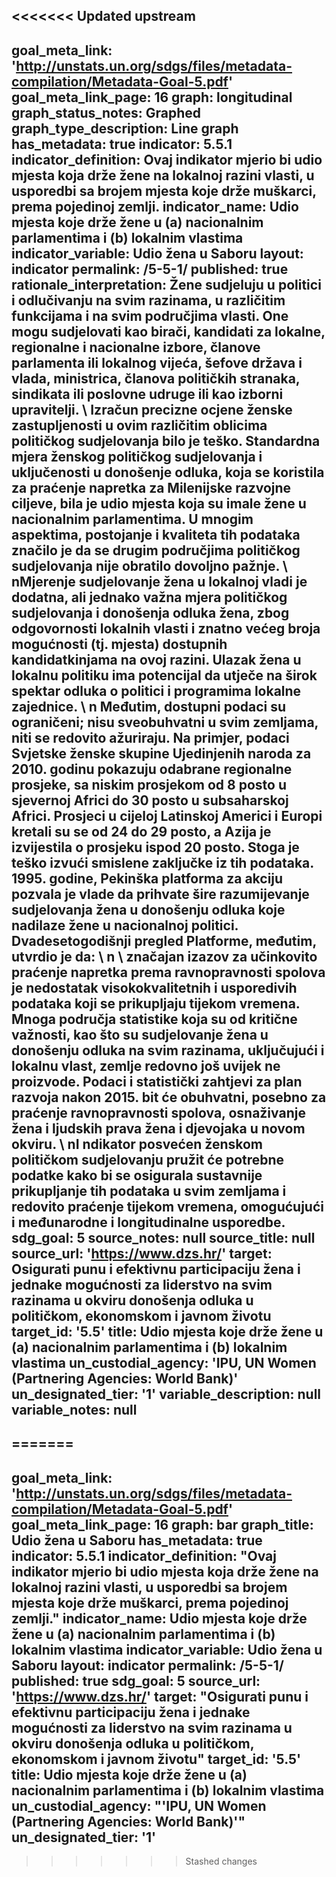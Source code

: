 <<<<<<< Updated upstream
---
goal_meta_link:	'http://unstats.un.org/sdgs/files/metadata-compilation/Metadata-Goal-5.pdf'
goal_meta_link_page:	16
graph:	longitudinal
graph_status_notes:	Graphed
graph_type_description:	Line graph
has_metadata:	true
indicator:	5.5.1
indicator_definition:	Ovaj indikator mjerio bi udio mjesta koja drže žene na lokalnoj razini vlasti, u usporedbi sa brojem mjesta koje drže muškarci, prema pojedinoj zemlji.
indicator_name:	Udio mjesta koje drže žene u (a) nacionalnim parlamentima i (b) lokalnim vlastima
indicator_variable:	Udio žena u Saboru
layout:	indicator
permalink:	/5-5-1/
published:	true
rationale_interpretation:	Žene sudjeluju u politici i odlučivanju na svim razinama, u različitim funkcijama i na svim područjima vlasti. One mogu sudjelovati kao birači, kandidati za lokalne, regionalne i nacionalne izbore, članove parlamenta ili lokalnog vijeća, šefove država i vlada, ministrica, članova političkih stranaka, sindikata ili poslovne udruge ili kao izborni upravitelji. \ Izračun precizne ocjene ženske zastupljenosti u ovim različitim oblicima političkog sudjelovanja bilo je teško. Standardna mjera ženskog političkog sudjelovanja i uključenosti u donošenje odluka, koja se koristila za praćenje napretka za Milenijske razvojne ciljeve, bila je udio mjesta koja su imale žene u nacionalnim parlamentima. U mnogim aspektima, postojanje i kvaliteta tih podataka značilo je da se drugim područjima političkog sudjelovanja nije obratilo dovoljno pažnje. \ nMjerenje sudjelovanje žena u lokalnoj vladi je dodatna, ali jednako važna mjera političkog sudjelovanja i donošenja odluka žena, zbog odgovornosti lokalnih vlasti i znatno većeg broja mogućnosti (tj. mjesta) dostupnih kandidatkinjama na ovoj razini. Ulazak žena u lokalnu politiku ima potencijal da utječe na širok spektar odluka o politici i programima lokalne zajednice. \ n Međutim, dostupni podaci su ograničeni; nisu sveobuhvatni u svim zemljama, niti se redovito ažuriraju. Na primjer, podaci Svjetske ženske skupine Ujedinjenih naroda za 2010. godinu pokazuju odabrane regionalne prosjeke, sa niskim prosjekom od 8 posto u sjevernoj Africi do 30 posto u subsaharskoj Africi. Prosjeci u cijeloj Latinskoj Americi i Europi kretali su se od 24 do 29 posto, a Azija je izvijestila o prosjeku ispod 20 posto. Stoga je teško izvući smislene zaključke iz tih podataka. 1995. godine, Pekinška platforma za akciju pozvala je vlade da prihvate šire razumijevanje sudjelovanja žena u donošenju odluka koje nadilaze žene u nacionalnoj politici. Dvadesetogodišnji pregled Platforme, međutim, utvrdio je da: \ n \ značajan izazov za učinkovito praćenje napretka prema ravnopravnosti spolova je nedostatak visokokvalitetnih i usporedivih podataka koji se prikupljaju tijekom vremena. Mnoga područja statistike koja su od kritične važnosti, kao što su sudjelovanje žena u donošenju odluka na svim razinama, uključujući i lokalnu vlast, zemlje redovno još uvijek ne proizvode. Podaci i statistički zahtjevi za plan razvoja nakon 2015. bit će obuhvatni, posebno za praćenje ravnopravnosti spolova, osnaživanje žena i ljudskih prava žena i djevojaka u novom okviru. \ nI ndikator posvećen ženskom političkom sudjelovanju pružit će potrebne podatke kako bi se osigurala sustavnije prikupljanje tih podataka u svim zemljama i redovito praćenje tijekom vremena, omogućujući i međunarodne i longitudinalne usporedbe.
sdg_goal:	5
source_notes:	null
source_title:	null
source_url:	'https://www.dzs.hr/'
target:	Osigurati punu i efektivnu participaciju žena i jednake mogućnosti za liderstvo na svim razinama u okviru donošenja odluka u političkom, ekonomskom i javnom životu
target_id:	'5.5'
title:	Udio mjesta koje drže žene u (a) nacionalnim parlamentima i (b) lokalnim vlastima
un_custodial_agency:	'IPU,  UN  Women  (Partnering  Agencies:  World  Bank)'
un_designated_tier:	'1'
variable_description:	null
variable_notes:	null
---
=======
---	
goal_meta_link:	'http://unstats.un.org/sdgs/files/metadata-compilation/Metadata-Goal-5.pdf'
goal_meta_link_page:	16
graph:	bar
graph_title:	Udio žena u Saboru
has_metadata:	true
indicator:	5.5.1
indicator_definition:	"Ovaj indikator mjerio bi udio mjesta koja drže žene na lokalnoj razini vlasti, u usporedbi sa brojem mjesta koje drže muškarci, prema pojedinoj zemlji."
indicator_name:	Udio mjesta koje drže žene u (a) nacionalnim parlamentima i (b) lokalnim vlastima
indicator_variable:	Udio žena u Saboru
layout:	indicator
permalink:	/5-5-1/
published:	true
sdg_goal:	5
source_url:	'https://www.dzs.hr/'
target:	"Osigurati punu i efektivnu participaciju žena i jednake mogućnosti za liderstvo na svim razinama u okviru donošenja odluka u političkom, ekonomskom i javnom životu"
target_id:	'5.5'
title:	Udio mjesta koje drže žene u (a) nacionalnim parlamentima i (b) lokalnim vlastima
un_custodial_agency:	"'IPU,  UN  Women  (Partnering  Agencies:  World  Bank)'"
un_designated_tier:	'1'
---	
>>>>>>> Stashed changes
